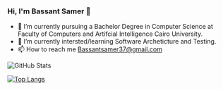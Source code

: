 ### Hi, I'm Bassant Samer 👋


- 🔭 I’m currently pursuing a Bachelor Degree in Computer Science at Faculty of Computers and Artifcial Intelligence Cairo University.
- 🌱 I’m currently intersted/learning Software Archeticture and Testing.
- 📫 How to reach me Bassantsamer37@gmail.com

![GitHub Stats](https://github-readme-stats.vercel.app/api?username=bassantsamerr&theme=radical)


[![Top Langs](https://github-readme-stats.vercel.app/api/top-langs/?username=bassantsamerr&layout=compact)](https://github.com/bassantsamerr/github-readme-stats)

